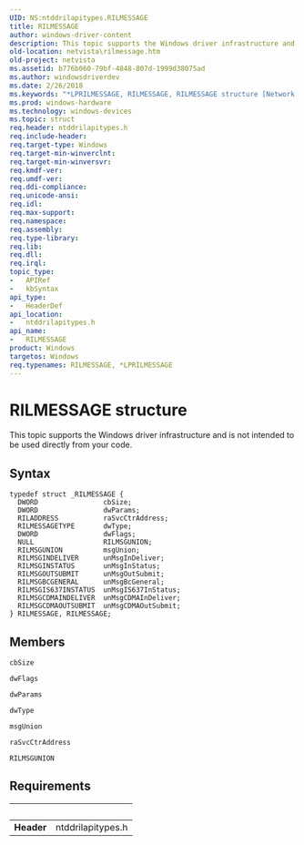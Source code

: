 ```yaml
---
UID: NS:ntddrilapitypes.RILMESSAGE
title: RILMESSAGE
author: windows-driver-content
description: This topic supports the Windows driver infrastructure and is not intended to be used directly from your code.
old-location: netvista\rilmessage.htm
old-project: netvista
ms.assetid: b776b060-79bf-4848-807d-1999d38075ad
ms.author: windowsdriverdev
ms.date: 2/26/2018
ms.keywords: "*LPRILMESSAGE, RILMESSAGE, RILMESSAGE structure [Network Drivers Starting with Windows Vista], netvista.rilmessage, ntddrilapitypes/RILMESSAGE"
ms.prod: windows-hardware
ms.technology: windows-devices
ms.topic: struct
req.header: ntddrilapitypes.h
req.include-header: 
req.target-type: Windows
req.target-min-winverclnt: 
req.target-min-winversvr: 
req.kmdf-ver: 
req.umdf-ver: 
req.ddi-compliance: 
req.unicode-ansi: 
req.idl: 
req.max-support: 
req.namespace: 
req.assembly: 
req.type-library: 
req.lib: 
req.dll: 
req.irql: 
topic_type:
-	APIRef
-	kbSyntax
api_type:
-	HeaderDef
api_location:
-	ntddrilapitypes.h
api_name:
-	RILMESSAGE
product: Windows
targetos: Windows
req.typenames: RILMESSAGE, *LPRILMESSAGE
---
```


# RILMESSAGE structure
This topic supports the Windows driver infrastructure and is not intended to be used directly from your code.

## Syntax
````
typedef struct _RILMESSAGE {
  DWORD                cbSize;
  DWORD                dwParams;
  RILADDRESS           raSvcCtrAddress;
  RILMESSAGETYPE       dwType;
  DWORD                dwFlags;
  NULL                 RILMSGUNION;
  RILMSGUNION          msgUnion;
  RILMSGINDELIVER      unMsgInDeliver;
  RILMSGINSTATUS       unMsgInStatus;
  RILMSGOUTSUBMIT      unMsgOutSubmit;
  RILMSGBCGENERAL      unMsgBcGeneral;
  RILMSGIS637INSTATUS  unMsgIS637InStatus;
  RILMSGCDMAINDELIVER  unMsgCDMAInDeliver;
  RILMSGCDMAOUTSUBMIT  unMsgCDMAOutSubmit;
} RILMESSAGE, RILMESSAGE;
````

## Members


`cbSize`



`dwFlags`



`dwParams`



`dwType`



`msgUnion`



`raSvcCtrAddress`



`RILMSGUNION`




## Requirements
| &nbsp; | &nbsp; |
| ---- |:---- |
| **Header** | ntddrilapitypes.h |